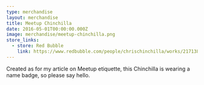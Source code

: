 ```yaml
---
type: merchandise
layout: merchandise
title: Meetup Chinchilla
date: 2016-05-01T00:00:00.000Z
image: merchandise/meetup-chinchilla.png
store_links:
  - store: Red Bubble
    link: https://www.redbubble.com/people/chrischinchilla/works/21713842-meetup-chinchilla?ref=work_carousel_work_portfolio_1
---
```


Created as for my article on Meetup etiquette, this Chinchilla is wearing a name badge, so please say hello.

